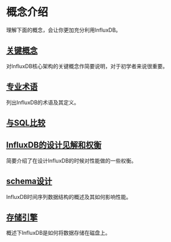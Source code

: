 # 概念介绍

理解下面的概念，会让你更加充分利用InfluxDB。

## [关键概念](key_concepts.md)
对InfluxDB核心架构的关键概念作简要说明，对于初学者来说很重要。

## [专业术语](glossary.md)
列出InfluxDB的术语及其定义。


## [与SQL比较](crosswalk.md)


## [InfluxDB的设计见解和权衡](insights_tradeoffs.md)
简要介绍了在设计InfluxDB的时候对性能做的一些权衡。

## [schema设计](schema_and_data_layout.md)
InfluxDB时间序列数据结构的概述及其如何影响性能。


## [存储引擎](storage_engine.md)
概述下InfluxDB是如何将数据存储在磁盘上。
